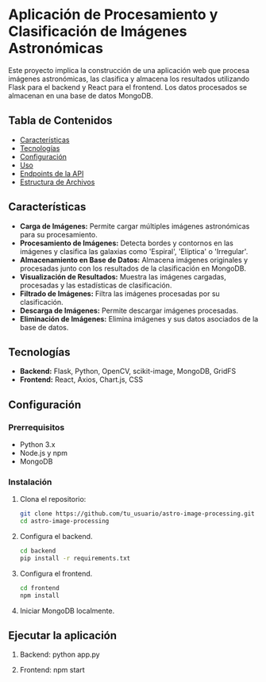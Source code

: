 # Aplicación de Procesamiento y Clasificación de Imágenes Astronómicas

Este proyecto implica la construcción de una aplicación web que procesa imágenes astronómicas, las clasifica y almacena los resultados utilizando Flask para el backend y React para el frontend. Los datos procesados se almacenan en una base de datos MongoDB.

## Tabla de Contenidos

- [Características](#características)
- [Tecnologías](#tecnologías)
- [Configuración](#configuración)
- [Uso](#uso)
- [Endpoints de la API](#endpoints-de-la-api)
- [Estructura de Archivos](#estructura-de-archivos)

## Características

- **Carga de Imágenes:** Permite cargar múltiples imágenes astronómicas para su procesamiento.
- **Procesamiento de Imágenes:** Detecta bordes y contornos en las imágenes y clasifica las galaxias como 'Espiral', 'Elíptica' o 'Irregular'.
- **Almacenamiento en Base de Datos:** Almacena imágenes originales y procesadas junto con los resultados de la clasificación en MongoDB.
- **Visualización de Resultados:** Muestra las imágenes cargadas, procesadas y las estadísticas de clasificación.
- **Filtrado de Imágenes:** Filtra las imágenes procesadas por su clasificación.
- **Descarga de Imágenes:** Permite descargar imágenes procesadas.
- **Eliminación de Imágenes:** Elimina imágenes y sus datos asociados de la base de datos.

## Tecnologías

- **Backend:** Flask, Python, OpenCV, scikit-image, MongoDB, GridFS
- **Frontend:** React, Axios, Chart.js, CSS

## Configuración

### Prerrequisitos

- Python 3.x
- Node.js y npm
- MongoDB

### Instalación

1. Clona el repositorio:
   ```bash
   git clone https://github.com/tu_usuario/astro-image-processing.git
   cd astro-image-processing

2. Configura el backend.
   ```bash
   cd backend
   pip install -r requirements.txt

3. Configura el frontend.
   ```bash
   cd frontend
   npm install

4. Iniciar MongoDB localmente.

## Ejecutar la aplicación

1. Backend:
   python app.py

2. Frontend:
  npm start
